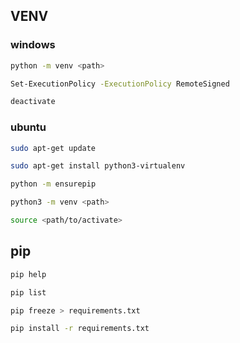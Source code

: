 ## VENV
### windows
```bash
python -m venv <path>
```
```bash
Set-ExecutionPolicy -ExecutionPolicy RemoteSigned
```
```bash
deactivate
```

### ubuntu
```bash
sudo apt-get update
```
```bash
sudo apt-get install python3-virtualenv
```
```bash
python -m ensurepip
```
```bash
python3 -m venv <path>
```
```bash
source <path/to/activate>
```

## pip 
```bash
pip help    
```
```bash
pip list
```
```bash
pip freeze > requirements.txt
```
```bash
pip install -r requirements.txt
```


